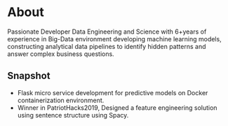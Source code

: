 # About

Passionate Developer Data Engineering and Science with 6+years of experience in Big-Data environment developing machine learning models, constructing analytical data pipelines to identify hidden patterns and answer complex business questions.

## Snapshot

* Flask micro service development for predictive models on Docker containerization environment. 
* Winner in PatriotHacks2019, Designed a feature engineering solution using sentence structure using Spacy.
